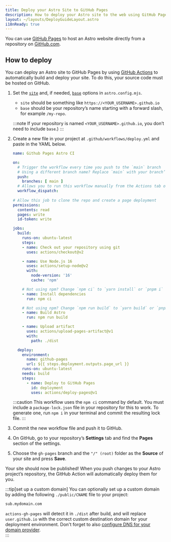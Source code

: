 ```yaml
---
title: Deploy your Astro Site to GitHub Pages
description: How to deploy your Astro site to the web using GitHub Pages.
layout: ~/layouts/DeployGuideLayout.astro
i18nReady: true
---
```


You can use [GitHub Pages](https://pages.github.com/) to host an Astro website directly from a repository on [GitHub.com](https://github.com/).

## How to deploy

You can deploy an Astro site to GitHub Pages by using [GitHub Actions](https://github.com/features/actions) to automatically build and deploy your site. To do this, your source code must be hosted on GitHub.

1. Set the [`site`](/en/reference/configuration-reference/#site) and, if needed, [`base`](/en/reference/configuration-reference/#base) options in `astro.config.mjs`.
    - `site` should be something like `https://<YOUR_USERNAME>.github.io`
    - `base` should be your repository’s name starting with a forward slash, for example `/my-repo`.
    
    :::note
    If your repository is named `<YOUR_USERNAME>.github.io`, you don’t need to include `base`.)
    :::

2. Create a new file in your project at `.github/workflows/deploy.yml` and paste in the YAML below.

    ```yaml
    name: Github Pages Astro CI

    on:
      # Trigger the workflow every time you push to the `main` branch
      # Using a different branch name? Replace `main` with your branch’s name
      push:
        branches: [ main ]
      # Allows you to run this workflow manually from the Actions tab on GitHub.
      workflow_dispatch:
      
    # Allow this job to clone the repo and create a page deployment
    permissions:
      contents: read
      pages: write
      id-token: write

    jobs:
      build:
        runs-on: ubuntu-latest
        steps:
        - name: Check out your repository using git
          uses: actions/checkout@v2

        - name: Use Node.js 16
          uses: actions/setup-node@v2
          with:
            node-version: '16'
            cache: 'npm'

        # Not using npm? Change `npm ci` to `yarn install` or `pnpm i`
        - name: Install dependencies
          run: npm ci

        # Not using npm? Change `npm run build` to `yarn build` or `pnpm run build`
        - name: Build Astro
          run: npm run build

        - name: Upload artifact
          uses: actions/upload-pages-artifact@v1
          with:
            path: ./dist

      deploy:
        environment:
          name: github-pages
          url: ${{ steps.deployment.outputs.page_url }}
        runs-on: ubuntu-latest
        needs: build
        steps:
          - name: Deploy to GitHub Pages
            id: deployment
            uses: actions/deploy-pages@v1
    ```
    
    :::caution
    This workflow uses the `npm ci` command by default. You must include a `package-lock.json` file in your repository for this to work. To generate one, run `npm i` in your terminal and commit the resulting lock file.
    :::

3. Commit the new workflow file and push it to GitHub.  

4. On GitHub, go to your repository’s **Settings** tab and find the **Pages** section of the settings.  

5. Choose the `gh-pages` branch and the `"/" (root)` folder as the **Source** of your site and press **Save**.  
  
Your site should now be published! When you push changes to your Astro project’s repository, the GitHub Action will automatically deploy them for you.

:::tip[set up a custom domain]
You can optionally set up a custom domain by adding the following `./public/CNAME` file to your project: 

```txt title="public/CNAME"
sub.mydomain.com
```

`actions-gh-pages` will detect it in `./dist` after build, and will replace `user.github.io` with the correct custom destination domain for your deployment environment. Don't forget to also [configure DNS for your domain provider](https://docs.github.com/en/pages/configuring-a-custom-domain-for-your-github-pages-site/managing-a-custom-domain-for-your-github-pages-site#configuring-a-subdomain).   
:::
